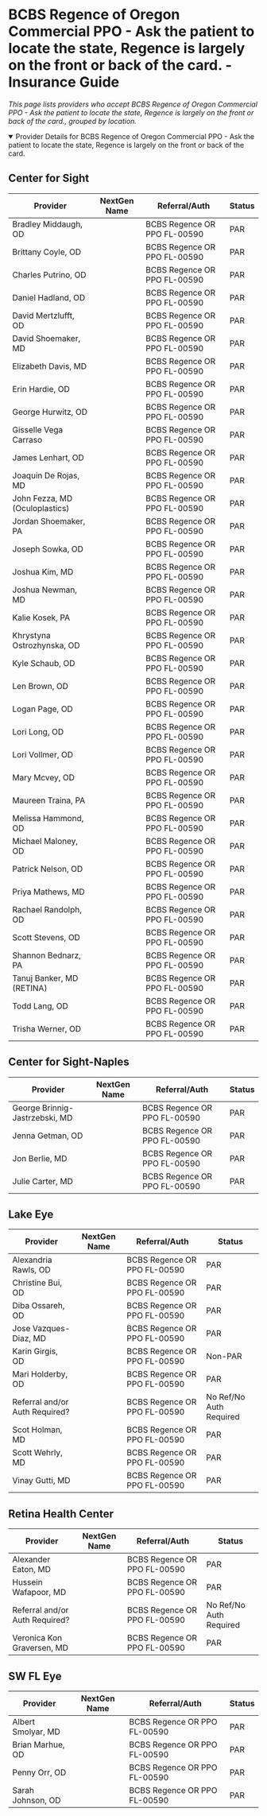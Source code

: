 # BCBS Regence of Oregon Commercial PPO - Ask the patient to locate the state, Regence is largely on the front or back of the card. - Insurance Guide

*This page lists providers who accept BCBS Regence of Oregon Commercial PPO - Ask the patient to locate the state, Regence is largely on the front or back of the card., grouped by location.*

<details open><summary>Provider Details for BCBS Regence of Oregon Commercial PPO - Ask the patient to locate the state, Regence is largely on the front or back of the card.</summary>

## Center for Sight

| Provider | NextGen Name | Referral/Auth | Status |
|----------|-------------|--------------|--------|
| Bradley Middaugh, OD |  | BCBS Regence OR PPO FL-00590 | PAR |
| Brittany Coyle, OD |  | BCBS Regence OR PPO FL-00590 | PAR |
| Charles Putrino, OD |  | BCBS Regence OR PPO FL-00590 | PAR |
| Daniel Hadland, OD |  | BCBS Regence OR PPO FL-00590 | PAR |
| David Mertzlufft, OD |  | BCBS Regence OR PPO FL-00590 | PAR |
| David Shoemaker, MD |  | BCBS Regence OR PPO FL-00590 | PAR |
| Elizabeth Davis, MD |  | BCBS Regence OR PPO FL-00590 | PAR |
| Erin Hardie, OD |  | BCBS Regence OR PPO FL-00590 | PAR |
| George Hurwitz, OD |  | BCBS Regence OR PPO FL-00590 | PAR |
| Gisselle Vega Carraso |  | BCBS Regence OR PPO FL-00590 | PAR |
| James Lenhart, OD |  | BCBS Regence OR PPO FL-00590 | PAR |
| Joaquin De Rojas, MD |  | BCBS Regence OR PPO FL-00590 | PAR |
| John Fezza, MD (Oculoplastics) |  | BCBS Regence OR PPO FL-00590 | PAR |
| Jordan Shoemaker, PA |  | BCBS Regence OR PPO FL-00590 | PAR |
| Joseph Sowka, OD |  | BCBS Regence OR PPO FL-00590 | PAR |
| Joshua Kim, MD |  | BCBS Regence OR PPO FL-00590 | PAR |
| Joshua Newman, MD |  | BCBS Regence OR PPO FL-00590 | PAR |
| Kalie Kosek, PA |  | BCBS Regence OR PPO FL-00590 | PAR |
| Khrystyna Ostrozhynska, OD |  | BCBS Regence OR PPO FL-00590 | PAR |
| Kyle Schaub, OD |  | BCBS Regence OR PPO FL-00590 | PAR |
| Len Brown, OD |  | BCBS Regence OR PPO FL-00590 | PAR |
| Logan Page, OD |  | BCBS Regence OR PPO FL-00590 | PAR |
| Lori Long, OD |  | BCBS Regence OR PPO FL-00590 | PAR |
| Lori Vollmer, OD |  | BCBS Regence OR PPO FL-00590 | PAR |
| Mary Mcvey, OD |  | BCBS Regence OR PPO FL-00590 | PAR |
| Maureen Traina, PA |  | BCBS Regence OR PPO FL-00590 | PAR |
| Melissa Hammond, OD |  | BCBS Regence OR PPO FL-00590 | PAR |
| Michael Maloney, OD |  | BCBS Regence OR PPO FL-00590 | PAR |
| Patrick Nelson, OD |  | BCBS Regence OR PPO FL-00590 | PAR |
| Priya Mathews, MD |  | BCBS Regence OR PPO FL-00590 | PAR |
| Rachael Randolph, OD |  | BCBS Regence OR PPO FL-00590 | PAR |
| Scott Stevens, OD |  | BCBS Regence OR PPO FL-00590 | PAR |
| Shannon Bednarz, PA |  | BCBS Regence OR PPO FL-00590 | PAR |
| Tanuj Banker, MD (RETINA) |  | BCBS Regence OR PPO FL-00590 | PAR |
| Todd Lang, OD |  | BCBS Regence OR PPO FL-00590 | PAR |
| Trisha Werner, OD |  | BCBS Regence OR PPO FL-00590 | PAR |

## Center for Sight-Naples

| Provider | NextGen Name | Referral/Auth | Status |
|----------|-------------|--------------|--------|
| George Brinnig-Jastrzebski, MD |  | BCBS Regence OR PPO FL-00590 | PAR |
| Jenna Getman, OD |  | BCBS Regence OR PPO FL-00590 | PAR |
| Jon Berlie, MD |  | BCBS Regence OR PPO FL-00590 | PAR |
| Julie Carter, MD |  | BCBS Regence OR PPO FL-00590 | PAR |

## Lake Eye 

| Provider | NextGen Name | Referral/Auth | Status |
|----------|-------------|--------------|--------|
| Alexandria Rawls, OD |  | BCBS Regence OR PPO FL-00590 | PAR |
| Christine Bui, OD |  | BCBS Regence OR PPO FL-00590 | PAR |
| Diba Ossareh, OD |  | BCBS Regence OR PPO FL-00590 | PAR |
| Jose Vazques-Diaz, MD |  | BCBS Regence OR PPO FL-00590 | PAR |
| Karin Girgis, OD |  | BCBS Regence OR PPO FL-00590 | Non-PAR |
| Mari Holderby, OD |  | BCBS Regence OR PPO FL-00590 | PAR |
| Referral and/or Auth Required? |  | BCBS Regence OR PPO FL-00590 | No Ref/No Auth Required |
| Scot Holman, MD |  | BCBS Regence OR PPO FL-00590 | PAR |
| Scott Wehrly, MD |  | BCBS Regence OR PPO FL-00590 | PAR |
| Vinay Gutti, MD |  | BCBS Regence OR PPO FL-00590 | PAR |

## Retina Health Center

| Provider | NextGen Name | Referral/Auth | Status |
|----------|-------------|--------------|--------|
| Alexander Eaton, MD |  | BCBS Regence OR PPO FL-00590 | PAR |
| Hussein Wafapoor, MD |  | BCBS Regence OR PPO FL-00590 | PAR |
| Referral and/or Auth Required? |  | BCBS Regence OR PPO FL-00590 | No Ref/No Auth Required |
| Veronica Kon Graversen, MD |  | BCBS Regence OR PPO FL-00590 | PAR |

## SW FL Eye

| Provider | NextGen Name | Referral/Auth | Status |
|----------|-------------|--------------|--------|
| Albert Smolyar, MD |  | BCBS Regence OR PPO FL-00590 | PAR |
| Brian Marhue, OD |  | BCBS Regence OR PPO FL-00590 | PAR |
| Penny Orr, OD |  | BCBS Regence OR PPO FL-00590 | PAR |
| Sarah Johnson, OD |  | BCBS Regence OR PPO FL-00590 | PAR |

</details>


